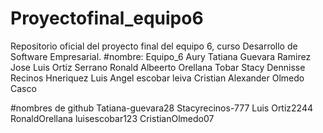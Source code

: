 # Proyectofinal_equipo6
Repositorio oficial del proyecto final del equipo 6, curso Desarrollo de Software Empresarial.
#nombre: Equipo_6
Aury Tatiana Guevara Ramirez 
Jose Luis Ortiz Serrano 
Ronald Albeerto Orellana Tobar 
Stacy Dennisse Recinos Hneriquez 
Luis Angel escobar leiva 
Cristian Alexander Olmedo Casco 

#nombres de github
Tatiana-guevara28
Stacyrecinos-777
Luis Ortiz2244
RonaldOrellana 
luisescobar123
CristianOlmedo07
